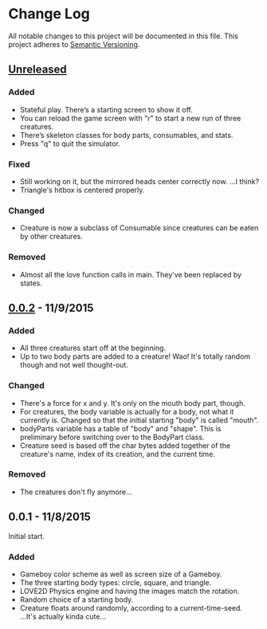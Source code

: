 # Change Log
All notable changes to this project will be documented in this file.
This project adheres to [Semantic Versioning](http://semver.org/).

## [Unreleased]

### Added
- Stateful play. There’s a starting screen to show it off.
- You can reload the game screen with "r" to start a new run of three creatures.
- There’s skeleton classes for body parts, consumables, and stats.
- Press "q" to quit the simulator.

### Fixed
- Still working on it, but the mirrored heads center correctly now. ...I think?
- Triangle's hitbox is centered properly.

### Changed
- Creature is now a subclass of Consumable since creatures can be eaten by other creatures.

### Removed
- Almost all the love function calls in main. They've been replaced by states.

## [0.0.2] - 11/9/2015
### Added
- All three creatures start off at the beginning.
- Up to two body parts are added to a creature! Wao! It's totally random though and not well thought-out.

### Changed
- There's a force for x and y. It's only on the mouth body part, though.
- For creatures, the body variable is actually for a body, not what it currently is. Changed so that the initial starting "body" is called "mouth".
- bodyParts variable has a table of "body" and "shape". This is preliminary before switching over to the BodyPart class.
- Creature seed is based off the char bytes added together of the creature's name, index of its creation, and the current time.

### Removed
- The creatures don't fly anymore...

## 0.0.1 - 11/8/2015
Initial start.

### Added
- Gameboy color scheme as well as screen size of a Gameboy.
- The three starting body types: circle, square, and triangle.
- LOVE2D Physics engine and having the images match the rotation.
- Random choice of a starting body.
- Creature floats around randomly, according to a current-time-seed. ...It's actually kinda cute...

[Unreleased]: https://github.com/goofanader/procjam-2015/compare/v0.0.2-alpha...HEAD
[0.0.2]: https://github.com/goofanader/procjam-2015/compare/v0.0.1-alpha...v0.0.2-alpha
